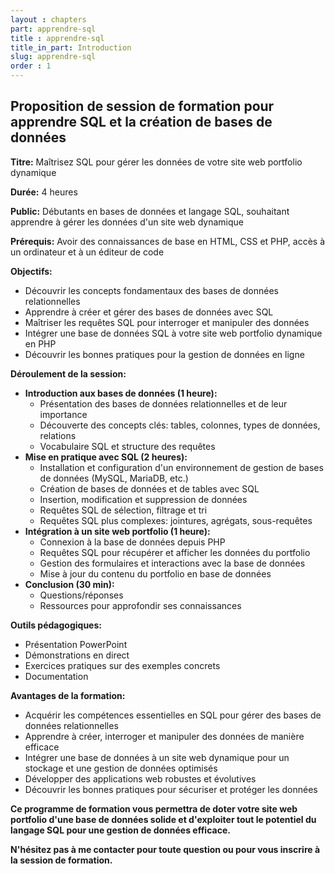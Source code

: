 ```yaml
---
layout : chapters
part: apprendre-sql
title : apprendre-sql
title_in_part: Introduction
slug: apprendre-sql
order : 1
---
```


## Proposition de session de formation pour apprendre SQL et la création de bases de données

**Titre:** Maîtrisez SQL pour gérer les données de votre site web portfolio dynamique

**Durée:** 4 heures

**Public:** Débutants en bases de données et langage SQL, souhaitant apprendre à gérer les données d'un site web dynamique

**Prérequis:** Avoir des connaissances de base en HTML, CSS et PHP, accès à un ordinateur et à un éditeur de code

**Objectifs:**

* Découvrir les concepts fondamentaux des bases de données relationnelles
* Apprendre à créer et gérer des bases de données avec SQL
* Maîtriser les requêtes SQL pour interroger et manipuler des données
* Intégrer une base de données SQL à votre site web portfolio dynamique en PHP
* Découvrir les bonnes pratiques pour la gestion de données en ligne

**Déroulement de la session:**

* **Introduction aux bases de données (1 heure):**
    * Présentation des bases de données relationnelles et de leur importance
    * Découverte des concepts clés: tables, colonnes, types de données, relations
    * Vocabulaire SQL et structure des requêtes
* **Mise en pratique avec SQL (2 heures):**
    * Installation et configuration d'un environnement de gestion de bases de données (MySQL, MariaDB, etc.)
    * Création de bases de données et de tables avec SQL
    * Insertion, modification et suppression de données
    * Requêtes SQL de sélection, filtrage et tri
    * Requêtes SQL plus complexes: jointures, agrégats, sous-requêtes
* **Intégration à un site web portfolio (1 heure):**
    * Connexion à la base de données depuis PHP
    * Requêtes SQL pour récupérer et afficher les données du portfolio
    * Gestion des formulaires et interactions avec la base de données
    * Mise à jour du contenu du portfolio en base de données
* **Conclusion (30 min):**
    * Questions/réponses
    * Ressources pour approfondir ses connaissances

**Outils pédagogiques:**

* Présentation PowerPoint
* Démonstrations en direct
* Exercices pratiques sur des exemples concrets
* Documentation

**Avantages de la formation:**

* Acquérir les compétences essentielles en SQL pour gérer des bases de données relationnelles
* Apprendre à créer, interroger et manipuler des données de manière efficace
* Intégrer une base de données à un site web dynamique pour un stockage et une gestion de données optimisés
* Développer des applications web robustes et évolutives
* Découvrir les bonnes pratiques pour sécuriser et protéger les données

**Ce programme de formation vous permettra de doter votre site web portfolio d'une base de données solide et d'exploiter tout le potentiel du langage SQL pour une gestion de données efficace.**

**N'hésitez pas à me contacter pour toute question ou pour vous inscrire à la session de formation.**
